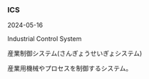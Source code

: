 <article id="ICS">

### ICS

<p class="st_update_header">2024-05-16</p>
<p class="st_name_header_en">Industrial Control System</p>
<p class="st_name_header_jp">産業制御システム(さんぎょうせいぎょシステム)</p>
<div class="article_explanation">産業用機械やプロセスを制御するシステム。</div>
</article>
